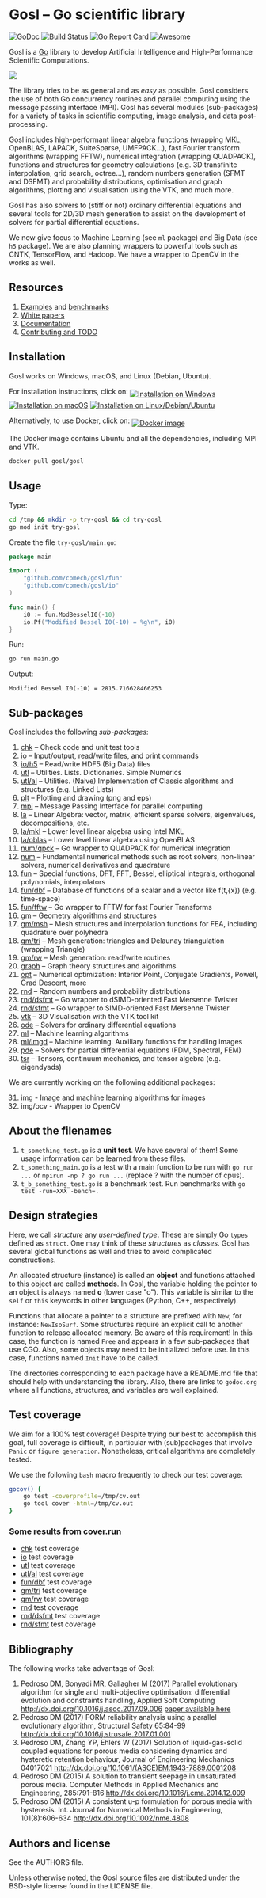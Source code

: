 # Gosl &ndash; Go scientific library

[![GoDoc](https://godoc.org/github.com/cpmech/gosl?status.svg)](https://godoc.org/github.com/cpmech/gosl)
[![Build Status](https://travis-ci.org/cpmech/gosl.svg?branch=master)](https://travis-ci.org/cpmech/gosl)
[![Go Report Card](https://goreportcard.com/badge/github.com/cpmech/gosl)](https://goreportcard.com/report/github.com/cpmech/gosl)
[![Awesome](https://cdn.rawgit.com/sindresorhus/awesome/d7305f38d29fed78fa85652e3a63e154dd8e8829/media/badge.svg)](https://github.com/avelino/awesome-go)

Gosl is a [Go](https://golang.org) library to develop Artificial Intelligence and High-Performance
Scientific Computations.

<div id="container">
<p><a href="examples/figs/gosl-collage1.jpg"><img src="examples/figs/gosl-collage1-sml.png"></a></p>
</div>

The library tries to be as general and as _easy_ as possible. Gosl considers the use of both Go
concurrency routines and parallel computing using the message passing interface (MPI). Gosl has
several modules (sub-packages) for a variety of tasks in scientific computing, image analysis, and
data post-processing.

Gosl includes high-performant linear algebra functions (wrapping MKL, OpenBLAS, LAPACK, SuiteSparse,
UMFPACK...), fast Fourier transform algorithms (wrapping FFTW), numerical integration (wrapping
QUADPACK), functions and structures for geometry calculations (e.g. 3D transfinite interpolation,
grid search, octree...), random numbers generation (SFMT and DSFMT) and probability distributions,
optimisation and graph algorithms, plotting and visualisation using the VTK, and much more.

Gosl has also solvers to (stiff or not) ordinary differential equations and several tools for 2D/3D
mesh generation to assist on the development of solvers for partial differential equations.

We now give focus to Machine Learning (see `ml` package) and Big Data (see `h5` package). We are
also planning wrappers to powerful tools such as CNTK, TensorFlow, and Hadoop. We have a wrapper to
OpenCV in the works as well.

## Resources

1. [Examples](examples/README.md) and [benchmarks](examples/benchmark/README.md)
2. [White papers](https://github.com/cpmech/gosl/tree/master/doc)
3. [Documentation](https://godoc.org/github.com/cpmech/gosl)
4. [Contributing and TODO](https://github.com/cpmech/gosl/blob/master/CONTRIBUTING.md)

## Installation

Gosl works on Windows, macOS, and Linux (Debian, Ubuntu).

For installation instructions, click on:
<a href="https://github.com/cpmech/gosl/blob/master/doc/InstallationOnWindows.md"><img src="doc/icon-windows.png" alt="Installation on Windows" align="middle"></a>
<a href="https://github.com/cpmech/gosl/blob/master/doc/InstallationOnMacOS.md"><img src="doc/icon-macos.png" alt="Installation on macOS" align="middle"></a>
<a href="https://github.com/cpmech/gosl/blob/master/doc/InstallationOnUbuntu.md"><img src="doc/icon-ubuntu.png" alt="Installation on Linux/Debian/Ubuntu" align="middle"></a>

Alternatively, to use Docker, click on:
<a href="https://hub.docker.com/r/gosl/gosl"><img src="doc/icon-docker.png" alt="Docker image" align="middle"></a>

The Docker image contains Ubuntu and all the dependencies, including MPI and VTK.

```bash
docker pull gosl/gosl
```

## Usage

Type:

```bash
cd /tmp && mkdir -p try-gosl && cd try-gosl
go mod init try-gosl
```

Create the file `try-gosl/main.go`:

```go
package main

import (
	"github.com/cpmech/gosl/fun"
	"github.com/cpmech/gosl/io"
)

func main() {
	i0 := fun.ModBesselI0(-10)
	io.Pf("Modified Bessel I0(-10) = %g\n", i0)
}
```

Run:

```bash
go run main.go
```

Output:

```
Modified Bessel I0(-10) = 2815.716628466253
```

## Sub-packages

Gosl includes the following _sub-packages_:

1.  [chk](https://github.com/cpmech/gosl/tree/master/chk) &ndash; Check code and unit test tools
2.  [io](https://github.com/cpmech/gosl/tree/master/io) &ndash; Input/output, read/write files, and print commands
3.  [io/h5](https://github.com/cpmech/gosl/tree/master/io/h5) &ndash; Read/write HDF5 (Big Data) files
4.  [utl](https://github.com/cpmech/gosl/tree/master/utl) &ndash; Utilities. Lists. Dictionaries. Simple Numerics
5.  [utl/al](https://github.com/cpmech/gosl/tree/master/utl/al) &ndash; Utilities. (Naive) Implementation of Classic algorithms and structures (e.g. Linked Lists)
6.  [plt](https://github.com/cpmech/gosl/tree/master/plt) &ndash; Plotting and drawing (png and eps)
7.  [mpi](https://github.com/cpmech/gosl/tree/master/mpi) &ndash; Message Passing Interface for parallel computing
8.  [la](https://github.com/cpmech/gosl/tree/master/la) &ndash; Linear Algebra: vector, matrix, efficient sparse solvers, eigenvalues, decompositions, etc.
9.  [la/mkl](https://github.com/cpmech/gosl/tree/master/la/mkl) &ndash; Lower level linear algebra using Intel MKL
10. [la/oblas](https://github.com/cpmech/gosl/tree/master/la/oblas) &ndash; Lower level linear algebra using OpenBLAS
11. [num/qpck](https://github.com/cpmech/gosl/tree/master/num/qpck) &ndash; Go wrapper to QUADPACK for numerical integration
12. [num](https://github.com/cpmech/gosl/tree/master/num) &ndash; Fundamental numerical methods such as root solvers, non-linear solvers, numerical derivatives and quadrature
13. [fun](https://github.com/cpmech/gosl/tree/master/fun) &ndash; Special functions, DFT, FFT, Bessel, elliptical integrals, orthogonal polynomials, interpolators
14. [fun/dbf](https://github.com/cpmech/gosl/tree/master/fun/dbf) &ndash; Database of functions of a scalar and a vector like f(t,{x}) (e.g. time-space)
15. [fun/fftw](https://github.com/cpmech/gosl/tree/master/fun/fftw) &ndash; Go wrapper to FFTW for fast Fourier Transforms
16. [gm](https://github.com/cpmech/gosl/tree/master/gm) &ndash; Geometry algorithms and structures
17. [gm/msh](https://github.com/cpmech/gosl/tree/master/gm/msh) &ndash; Mesh structures and interpolation functions for FEA, including quadrature over polyhedra
18. [gm/tri](https://github.com/cpmech/gosl/tree/master/gm/tri) &ndash; Mesh generation: triangles and Delaunay triangulation (wrapping Triangle)
19. [gm/rw](https://github.com/cpmech/gosl/tree/master/gm/rw) &ndash; Mesh generation: read/write routines
20. [graph](https://github.com/cpmech/gosl/tree/master/graph) &ndash; Graph theory structures and algorithms
21. [opt](https://github.com/cpmech/gosl/tree/master/opt) &ndash; Numerical optimization: Interior Point, Conjugate Gradients, Powell, Grad Descent, more
22. [rnd](https://github.com/cpmech/gosl/tree/master/rnd) &ndash; Random numbers and probability distributions
23. [rnd/dsfmt](https://github.com/cpmech/gosl/tree/master/rnd/dsfmt) &ndash; Go wrapper to dSIMD-oriented Fast Mersenne Twister
24. [rnd/sfmt](https://github.com/cpmech/gosl/tree/master/rnd/sfmt) &ndash; Go wrapper to SIMD-oriented Fast Mersenne Twister
25. [vtk](https://github.com/cpmech/gosl/tree/master/vtk) &ndash; 3D Visualisation with the VTK tool kit
26. [ode](https://github.com/cpmech/gosl/tree/master/ode) &ndash; Solvers for ordinary differential equations
27. [ml](https://github.com/cpmech/gosl/tree/master/ml) &ndash; Machine learning algorithms
28. [ml/imgd](https://github.com/cpmech/gosl/tree/master/ml/imgd) &ndash; Machine learning. Auxiliary functions for handling images
29. [pde](https://github.com/cpmech/gosl/tree/master/pde) &ndash; Solvers for partial differential equations (FDM, Spectral, FEM)
30. [tsr](https://github.com/cpmech/gosl/tree/master/tsr) &ndash; Tensors, continuum mechanics, and tensor algebra (e.g. eigendyads)

We are currently working on the following additional packages:

<ol start="31">
<li>img - Image and machine learning algorithms for images</li>
<li>img/ocv - Wrapper to OpenCV</li>
</ol>

## About the filenames

1. `t_something_test.go` is a **unit test**. We have several of them! Some usage
   information can be learned from these files.
2. `t_something_main.go` is a test with a main function to be run with `go run ...` or `mpirun -np ? go run ...` (replace ? with the number of cpus).
3. `t_b_something_test.go` is a benchmark test. Run benchmarks with `go test -run=XXX -bench=.`

## Design strategies

Here, we call _structure_ any _user-defined type_. These are simply Go `types` defined as `struct`.
One may think of these _structures_ as _classes_. Gosl has several global functions as well and
tries to avoid complicated constructions.

An allocated structure (instance) is called an **object** and functions attached to this object are
called **methods**. In Gosl, the variable holding the pointer to an object is always named **o**
(lower case "o"). This variable is similar to the `self` or `this` keywords in other languages
(Python, C++, respectively).

Functions that allocate a pointer to a structure are prefixed with `New`; for instance:
`NewIsoSurf`. Some structures require an explicit call to another function to release allocated
memory. Be aware of this requirement! In this case, the function is named `Free` and appears in a
few sub-packages that use CGO. Also, some objects may need to be initialized before use. In this
case, functions named `Init` have to be called.

The directories corresponding to each package have a README.md file that should help with
understanding the library. Also, there are links to `godoc.org` where all functions, structures, and
variables are well explained.

## Test coverage

We aim for a 100% test coverage! Despite trying our best to accomplish this goal, full coverage is
difficult, in particular with (sub)packages that involve `Panic` or `figure generation`.
Nonetheless, critical algorithms are completely tested.

We use the following `bash` macro frequently to check our test coverage:

```bash
gocov() {
    go test -coverprofile=/tmp/cv.out
    go tool cover -html=/tmp/cv.out
}
```

### Some results from cover.run

- [chk](https://cover.run/go/github.com/cpmech/gosl/chk) test coverage
- [io](https://cover.run/go/github.com/cpmech/gosl/io) test coverage
- [utl](https://cover.run/go/github.com/cpmech/gosl/utl) test coverage
- [utl/al](https://cover.run/go/github.com/cpmech/gosl/utl/al) test coverage
- [fun/dbf](https://cover.run/go/github.com/cpmech/gosl/fun/dbf) test coverage
- [gm/tri](https://cover.run/go/github.com/cpmech/gosl/gm/tri) test coverage
- [gm/rw](https://cover.run/go/github.com/cpmech/gosl/gm/rw) test coverage
- [rnd](https://cover.run/go/github.com/cpmech/gosl/rnd) test coverage
- [rnd/dsfmt](https://cover.run/go/github.com/cpmech/gosl/rnd/dsfmt) test coverage
- [rnd/sfmt](https://cover.run/go/github.com/cpmech/gosl/rnd/sfmt) test coverage

## Bibliography

The following works take advantage of Gosl:

1. Pedroso DM, Bonyadi MR, Gallagher M (2017) Parallel evolutionary algorithm for single and multi-objective optimisation: differential evolution and constraints handling, Applied Soft Computing http://dx.doi.org/10.1016/j.asoc.2017.09.006 [paper available here](https://github.com/cpmech/goga/blob/master/doc/goga.pdf)
2. Pedroso DM (2017) FORM reliability analysis using a parallel evolutionary algorithm, Structural Safety 65:84-99 http://dx.doi.org/10.1016/j.strusafe.2017.01.001
3. Pedroso DM, Zhang YP, Ehlers W (2017) Solution of liquid-gas-solid coupled equations for porous media considering dynamics and hysteretic retention behaviour, Journal of Engineering Mechanics 04017021 http://dx.doi.org/10.1061/(ASCE)EM.1943-7889.0001208
4. Pedroso DM (2015) A solution to transient seepage in unsaturated porous media. Computer Methods in Applied Mechanics and Engineering, 285:791-816 http://dx.doi.org/10.1016/j.cma.2014.12.009
5. Pedroso DM (2015) A consistent u-p formulation for porous media with hysteresis. Int. Journal for Numerical Methods in Engineering, 101(8):606-634 http://dx.doi.org/10.1002/nme.4808

## Authors and license

See the AUTHORS file.

Unless otherwise noted, the Gosl source files are distributed under the BSD-style license found in the LICENSE file.
